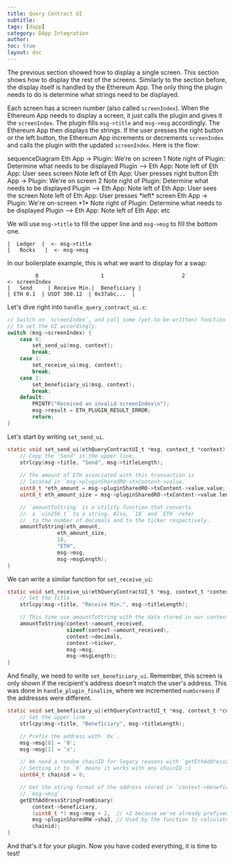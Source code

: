 ```yaml
---
title: Query Contract UI
subtitle:
tags: [dapp]
category: DApp Integration
author:
toc: true
layout: doc
---
```


The previous section showed how to display a single screen. This section shows how to display the rest of the screens. Similarly to the section before, the display itself is handled by the Ethereum App. The only thing the plugin needs to do is determine what strings need to be displayed.

Each screen has a screen number (also called `screenIndex`). When the Ethereum App needs to display a screen, it just calls the plugin and gives it the `screenIndex`. The plugin fills `msg->title` and `msg->msg` accordingly. The Ethereum App then displays the strings. If the user presses the right button or the left button, the Ethereum App increments or decrements `screenIndex` and calls the plugin with the updated `screenIndex`. Here is the flow:

<div class="mermaid"> 
sequenceDiagram 
    Eth App -> Plugin: We're on screen 1 
    Note right of Plugin: Determine what needs to be displayed 
    Plugin --> Eth App:  
    Note left of Eth App: User sees screen 
    Note left of Eth App: User presses right button 
    Eth App -> Plugin: We're on screen 2 
    Note right of Plugin: Determine what needs to be displayed 
    Plugin --> Eth App: 
    Note left of Eth App: User sees the screen 
    Note left of Eth App: User presses *left* screen 
    Eth App -> Plugin: We're on-screen *1* 
    Note right of Plugin: Determine what needs to be displayed 
    Plugin --> Eth App: 
    Note left of Eth App: etc 
</div> 
<script async src="https://unpkg.com/mermaid@8.2.3/dist/mermaid.min.js"></script> 

We will use `msg->title` to fill the upper line and `msg->msg` to fill the bottom one.
```
|  Ledger  |  <- msg->title
|   Rocks   |  <- msg->msg
```

In our boilerplate example, this is what we want to display for a swap:

```
         0                    1                         2                <- screenIndex
|   Send     | Receive Min.|  Beneficiary |
| ETH 0.1  | USDT 300.12  | 0x37abc...  |
```

Let's dive right into `handle_query_contract_ui.c`:

```c
// Switch on `screenIndex`, and call some (yet-to-be-written) function
// to set the UI accordingly.
switch (msg->screenIndex) {
    case 0:
        set_send_ui(msg, context);
        break;
    case 1:
        set_receive_ui(msg, context);
        break;
    case 2:
        set_beneficiary_ui(msg, context);
        break;
    default:
        PRINTF("Received an invalid screenIndex\n");
        msg->result = ETH_PLUGIN_RESULT_ERROR;
        return;
}
```

Let's start by writing `set_send_ui`.
```c
static void set_send_ui(ethQueryContractUI_t *msg, context_t *context) {
    // Copy the "Send" in the upper line.
    strlcpy(msg->title, "Send", msg->titleLength);
    
    // The amount of ETH associated with this transaction is
    // located in `msg->pluginSharedRO->txContent->value.
    uint8_t *eth_amount = msg->pluginSharedRO->txContent->value.value;
    uint8_t eth_amount_size = msg->pluginSharedRO->txContent->value.length;

    // `amountToString` is a utility function that converts 
    //  a `uin256_t` to a string. Also, `18` and `ETH` refer
    //  to the number of decimals and to the ticker respectively.
    amountToString(eth_amount,
                eth_amount_size,
                18,
                "ETH",
                msg->msg,
                msg->msgLength);
}
```

We can write a similar function for `set_receive_ui`:
```c
static void set_receive_ui(ethQueryContractUI_t *msg, context_t *context) {
    // Set the title
    strlcpy(msg->title, "Receive Min.", msg->titleLength);

    // This time use amountToString with the data stored in our context!
    amountToString(context->amount_received,
                   sizeof(context->amount_received),
                   context->decimals,
                   context->ticker,
                   msg->msg,
                   msg->msgLength);
}
```

And finally, we need to write `set_beneficiary_ui`. Remember, this screen is only shown if the recipient's address doesn't match the user's address. This was done in `handle_plugin_finalize`, where we incremented `numScreens` if the addresses were different.

```c
static void set_beneficiary_ui(ethQueryContractUI_t *msg, context_t *context) {
    // Set the upper line
    strlcpy(msg->title, "Beneficiary", msg->titleLength);

    // Prefix the address with `0x`.
    msg->msg[0] = '0';
    msg->msg[1] = 'x';

    // We need a random chainID for legacy reasons with `getEthAddressStringFromBinary`.
    // Setting it to `0` means it works with any chainID :)
    uint64_t chainid = 0;

    // Get the string format of the address stored in `context->beneficiary`. Store it in
    // `msg->msg`.
    getEthAddressStringFromBinary(
        context->beneficiary,
        (uint8_t *) msg->msg + 2,  // +2 because we've already prefixed with '0x'.
        msg->pluginSharedRW->sha3, // Used by the function to calculate the hash
        chainid);
}
```

And that's it for your plugin. Now you have coded everything, it is time to test!



